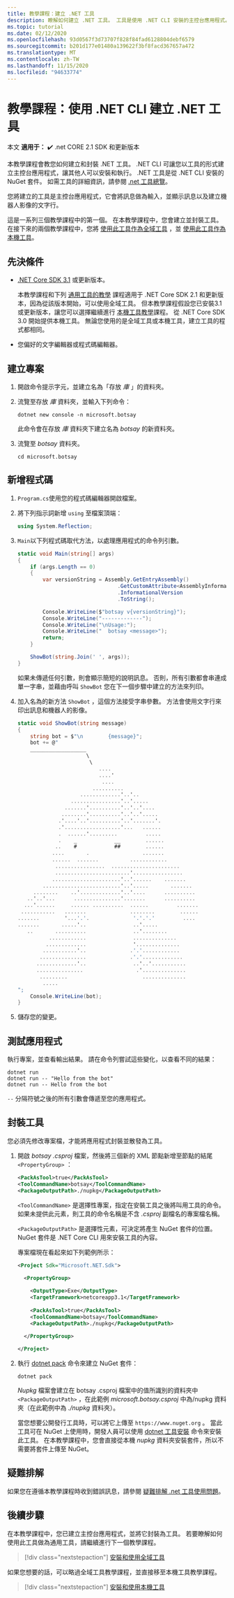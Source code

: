 ```yaml
---
title: 教學課程：建立 .NET 工具
description: 瞭解如何建立 .NET 工具。 工具是使用 .NET CLI 安裝的主控台應用程式。
ms.topic: tutorial
ms.date: 02/12/2020
ms.openlocfilehash: 93d0567f3d73707f828f84fad6128804debf6579
ms.sourcegitcommit: b201d177e01480a139622f3bf8facd367657a472
ms.translationtype: MT
ms.contentlocale: zh-TW
ms.lasthandoff: 11/15/2020
ms.locfileid: "94633774"
---
```

# <a name="tutorial-create-a-net-tool-using-the-net-cli"></a>教學課程：使用 .NET CLI 建立 .NET 工具

本文 **適用于：** ✔️ .net CORE 2.1 SDK 和更新版本

本教學課程會教您如何建立和封裝 .NET 工具。 .NET CLI 可讓您以工具的形式建立主控台應用程式，讓其他人可以安裝和執行。 .NET 工具是從 .NET CLI 安裝的 NuGet 套件。 如需工具的詳細資訊，請參閱 [.net 工具總覽](global-tools.md)。

您將建立的工具是主控台應用程式，它會將訊息做為輸入，並顯示訊息以及建立機器人影像的文字行。

這是一系列三個教學課程中的第一個。 在本教學課程中，您會建立並封裝工具。 在接下來的兩個教學課程中，您將 [使用此工具作為全域工具](global-tools-how-to-use.md) ，並 [使用此工具作為本機工具](local-tools-how-to-use.md)。

## <a name="prerequisites"></a>先決條件

- [.NET Core SDK 3.1](https://dotnet.microsoft.com/download) 或更新版本。

  本教學課程和下列 [通用工具的教學](global-tools-how-to-use.md) 課程適用于 .NET Core SDK 2.1 和更新版本，因為從該版本開始，可以使用全域工具。 但本教學課程假設您已安裝3.1 或更新版本，讓您可以選擇繼續進行 [本機工具教學](local-tools-how-to-use.md)課程。 從 .NET Core SDK 3.0 開始提供本機工具。 無論您使用的是全域工具或本機工具，建立工具的程式都相同。
  
- 您偏好的文字編輯器或程式碼編輯器。

## <a name="create-a-project"></a>建立專案

1. 開啟命令提示字元，並建立名為「存放 *庫* 」的資料夾。

1. 流覽至存放 *庫* 資料夾，並輸入下列命令：

   ```dotnetcli
   dotnet new console -n microsoft.botsay
   ```

   此命令會在存放 *庫* 資料夾下建立名為 *botsay* 的新資料夾。

1. 流覽至 *botsay* 資料夾。

   ```console
   cd microsoft.botsay
   ```

## <a name="add-the-code"></a>新增程式碼

1. `Program.cs`使用您的程式碼編輯器開啟檔案。

1. 將下列指示詞新增 `using` 至檔案頂端：

   ```csharp
   using System.Reflection;
   ```

1. `Main`以下列程式碼取代方法，以處理應用程式的命令列引數。

   ```csharp
   static void Main(string[] args)
   {
       if (args.Length == 0)
       {
           var versionString = Assembly.GetEntryAssembly()
                                   .GetCustomAttribute<AssemblyInformationalVersionAttribute>()
                                   .InformationalVersion
                                   .ToString();

           Console.WriteLine($"botsay v{versionString}");
           Console.WriteLine("-------------");
           Console.WriteLine("\nUsage:");
           Console.WriteLine("  botsay <message>");
           return;
       }

       ShowBot(string.Join(' ', args));
   }
   ```

   如果未傳遞任何引數，則會顯示簡短的說明訊息。 否則，所有引數都會串連成單一字串，並藉由呼叫 `ShowBot` 您在下一個步驟中建立的方法來列印。

1. 加入名為的新方法 `ShowBot` ，這個方法接受字串參數。 方法會使用文字行來印出訊息和機器人的影像。

   ```csharp
   static void ShowBot(string message)
   {
       string bot = $"\n        {message}";
       bot += @"
       __________________
                         \
                          \
                             ....
                             ....'
                              ....
                           ..........
                       .............'..'..
                    ................'..'.....
                  .......'..........'..'..'....
                 ........'..........'..'..'.....
                .'....'..'..........'..'.......'.
                .'..................'...   ......
                .  ......'.........         .....
                .    _            __        ......
               ..    #            ##        ......
              ....       .                 .......
              ......  .......          ............
               ................  ......................
               ........................'................
              ......................'..'......    .......
           .........................'..'.....       .......
        ........    ..'.............'..'....      ..........
      ..'..'...      ...............'.......      ..........
     ...'......     ...... ..........  ......         .......
    ...........   .......              ........        ......
   .......        '...'.'.              '.'.'.'         ....
   .......       .....'..               ..'.....
      ..       ..........               ..'........
             ............               ..............
            .............               '..............
           ...........'..              .'.'............
          ...............              .'.'.............
         .............'..               ..'..'...........
         ...............                 .'..............
          .........                        ..............
           .....
   ";
       Console.WriteLine(bot);
   }
   ```

1. 儲存您的變更。

## <a name="test-the-application"></a>測試應用程式

執行專案，並查看輸出結果。 請在命令列嘗試這些變化，以查看不同的結果：

```dotnetcli
dotnet run
dotnet run -- "Hello from the bot"
dotnet run -- Hello from the bot
```

`--` 分隔符號之後的所有引數會傳遞至您的應用程式。

## <a name="package-the-tool"></a>封裝工具

您必須先修改專案檔，才能將應用程式封裝並散發為工具。

1. 開啟 *botsay .csproj* 檔案，然後將三個新的 XML 節點新增至節點的結尾 `<PropertyGroup>` ：

   ```xml
   <PackAsTool>true</PackAsTool>
   <ToolCommandName>botsay</ToolCommandName>
   <PackageOutputPath>./nupkg</PackageOutputPath>
   ```

   `<ToolCommandName>` 是選擇性專案，指定在安裝工具之後將叫用工具的命令。 如果未提供此元素，則工具的命令名稱是不含 *.csproj* 副檔名的專案檔名稱。

   `<PackageOutputPath>` 是選擇性元素，可決定將產生 NuGet 套件的位置。 NuGet 套件是 .NET Core CLI 用來安裝工具的內容。

   專案檔現在看起來如下列範例所示：

   ```xml
   <Project Sdk="Microsoft.NET.Sdk">
  
     <PropertyGroup>

       <OutputType>Exe</OutputType>
       <TargetFramework>netcoreapp3.1</TargetFramework>
  
       <PackAsTool>true</PackAsTool>
       <ToolCommandName>botsay</ToolCommandName>
       <PackageOutputPath>./nupkg</PackageOutputPath>
  
     </PropertyGroup>

   </Project>
   ```

1. 執行 [dotnet pack](dotnet-pack.md) 命令來建立 NuGet 套件：

   ```dotnetcli
   dotnet pack
   ```

   *Nupkg* 檔案會建立在 botsay .csproj 檔案中的值所識別的資料夾中 `<PackageOutputPath>` ，在此範例 *microsoft.botsay.csproj* 中為/nupkg 資料夾（在此範例中為 *./nupkg* 資料夾）。
  
   當您想要公開發行工具時，可以將它上傳至 `https://www.nuget.org` 。 當此工具可在 NuGet 上使用時，開發人員可以使用 [dotnet 工具安裝](dotnet-tool-install.md) 命令來安裝此工具。 在本教學課程中，您會直接從本機 *nupkg* 資料夾安裝套件，所以不需要將套件上傳至 NuGet。

## <a name="troubleshoot"></a>疑難排解

如果您在遵循本教學課程時收到錯誤訊息，請參閱 [疑難排解 .net 工具使用問題](troubleshoot-usage-issues.md)。

## <a name="next-steps"></a>後續步驟

在本教學課程中，您已建立主控台應用程式，並將它封裝為工具。 若要瞭解如何使用此工具做為通用工具，請繼續進行下一個教學課程。

> [!div class="nextstepaction"]
> [安裝和使用全域工具](global-tools-how-to-use.md)

如果您想要的話，可以略過全域工具教學課程，並直接移至本機工具教學課程。

> [!div class="nextstepaction"]
> [安裝和使用本機工具](local-tools-how-to-use.md)
